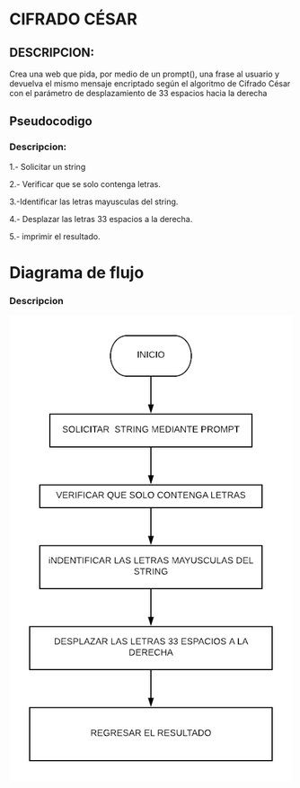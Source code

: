 # CIFRADO CÉSAR
## DESCRIPCION:

Crea una web que pida, por medio de un prompt(), una frase al usuario y devuelva el mismo mensaje encriptado según el algoritmo de Cifrado César con el parámetro de desplazamiento de 33 espacios hacia la derecha

 ## **Pseudocodigo**
### Descripcion:
1.- Solicitar un string

2.- Verificar que se solo contenga letras.

3.-Identificar las letras mayusculas del string.

4.- Desplazar las letras 33 espacios a la derecha.

5.- imprimir el resultado.

# **Diagrama de flujo**
### Descripcion

![diagrama de flujo cifrado](assets/img/diagramaenblanco.png)
